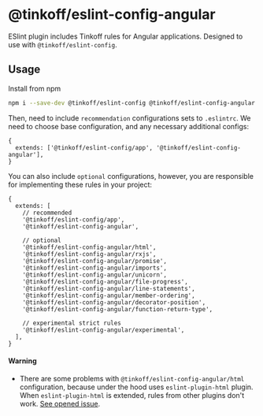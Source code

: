 # @tinkoff/eslint-config-angular

ESlint plugin includes Tinkoff rules for Angular applications. Designed to use with `@tinkoff/eslint-config`.

## Usage

Install from npm

```bash
npm i --save-dev @tinkoff/eslint-config @tinkoff/eslint-config-angular
```

Then, need to include `recommendation` configurations sets to `.eslintrc`. We need to choose base configuration, and any
necessary additional configs:

```json5
{
  extends: ['@tinkoff/eslint-config/app', '@tinkoff/eslint-config-angular'],
}
```

You can also include `optional` configurations, however, you are responsible for implementing these rules in your project:

```json5
{
  extends: [
    // recommended
    '@tinkoff/eslint-config/app',
    '@tinkoff/eslint-config-angular',

    // optional
    '@tinkoff/eslint-config-angular/html',
    '@tinkoff/eslint-config-angular/rxjs',
    '@tinkoff/eslint-config-angular/promise',
    '@tinkoff/eslint-config-angular/imports',
    '@tinkoff/eslint-config-angular/unicorn',
    '@tinkoff/eslint-config-angular/file-progress',
    '@tinkoff/eslint-config-angular/line-statements',
    '@tinkoff/eslint-config-angular/member-ordering',
    '@tinkoff/eslint-config-angular/decorator-position',
    '@tinkoff/eslint-config-angular/function-return-type',

    // experimental strict rules
    '@tinkoff/eslint-config-angular/experimental',
  ],
}
```

#### Warning

- There are some problems with `@tinkoff/eslint-config-angular/html` configuration, because under the hood uses
  `eslint-plugin-html` plugin. When `eslint-plugin-html` is extended, rules from other plugins don't work. [See opened
  issue](https://github.com/BenoitZugmeyer/eslint-plugin-html/issues/176).
